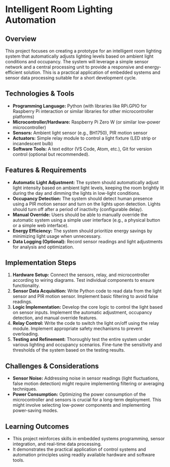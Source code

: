 # Intelligent Room Lighting Automation

## Overview
This project focuses on creating a prototype for an intelligent room lighting system that automatically adjusts lighting levels based on ambient light conditions and occupancy.  The system will leverage a simple sensor network and a central processing unit to provide a responsive and energy-efficient solution.  This is a practical application of embedded systems and sensor data processing suitable for a short development cycle.


## Technologies & Tools
- **Programming Language:** Python (with libraries like RPi.GPIO for Raspberry Pi interaction or similar libraries for other microcontroller platforms)
- **Microcontroller/Hardware:** Raspberry Pi Zero W (or similar low-power microcontroller)
- **Sensors:** Ambient light sensor (e.g., BH1750), PIR motion sensor
- **Actuators:**  Simple relay module to control a light fixture (LED strip or incandescent bulb)
- **Software Tools:**  A text editor (VS Code, Atom, etc.), Git for version control (optional but recommended).

## Features & Requirements
- **Automatic Light Adjustment:**  The system should automatically adjust light intensity based on ambient light levels, keeping the room brightly lit during the day and dimming the lights in low-light conditions.
- **Occupancy Detection:**  The system should detect human presence using a PIR motion sensor and turn on the lights upon detection.  Lights should turn off after a period of inactivity (configurable delay).
- **Manual Override:** Users should be able to manually override the automatic system using a simple user interface (e.g., a physical button or a simple web interface).
- **Energy Efficiency:** The system should prioritize energy savings by minimizing light usage when unnecessary.
- **Data Logging (Optional):** Record sensor readings and light adjustments for analysis and optimization.

## Implementation Steps
1. **Hardware Setup:** Connect the sensors, relay, and microcontroller according to wiring diagrams. Test individual components to ensure functionality.
2. **Sensor Data Acquisition:** Write Python code to read data from the light sensor and PIR motion sensor.  Implement basic filtering to avoid false readings.
3. **Logic Implementation:** Develop the core logic to control the light based on sensor inputs. Implement the automatic adjustment, occupancy detection, and manual override features.
4. **Relay Control:** Write the code to switch the light on/off using the relay module.  Implement appropriate safety mechanisms to prevent overloading.
5. **Testing and Refinement:** Thoroughly test the entire system under various lighting and occupancy scenarios. Fine-tune the sensitivity and thresholds of the system based on the testing results.

## Challenges & Considerations
- **Sensor Noise:**  Addressing noise in sensor readings (light fluctuations, false motion detection) might require implementing filtering or averaging techniques.
- **Power Consumption:** Optimizing the power consumption of the microcontroller and sensors is crucial for a long-term deployment.  This might involve selecting low-power components and implementing power-saving modes.

## Learning Outcomes
- This project reinforces skills in embedded systems programming, sensor integration, and real-time data processing.
-  It demonstrates the practical application of control systems and automation principles using readily available hardware and software tools.

